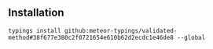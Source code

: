 ## Installation

`typings install github:meteor-typings/validated-method#38f677e380c2f0721654e610b62d2ecdc1e46de8 --global`
